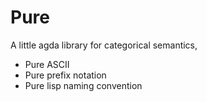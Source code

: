 # Pure

A little agda library for categorical semantics,
- Pure ASCII
- Pure prefix notation
- Pure lisp naming convention
